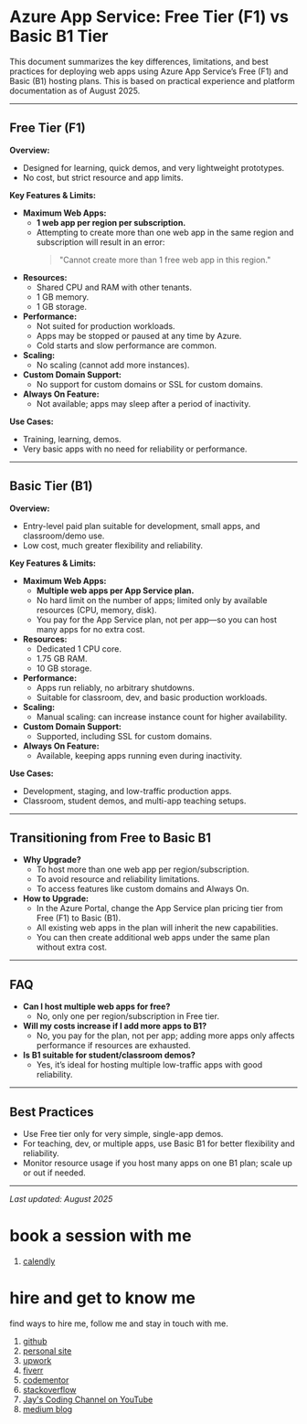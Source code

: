 # Azure App Service: Free Tier (F1) vs Basic B1 Tier

This document summarizes the key differences, limitations, and best practices for deploying web apps using Azure App Service’s Free (F1) and Basic (B1) hosting plans. This is based on practical experience and platform documentation as of August 2025.

---

## Free Tier (F1)

**Overview:**  
- Designed for learning, quick demos, and very lightweight prototypes.
- No cost, but strict resource and app limits.

**Key Features & Limits:**
- **Maximum Web Apps:**  
  - **1 web app per region per subscription.**
  - Attempting to create more than one web app in the same region and subscription will result in an error:
    > "Cannot create more than 1 free web app in this region."
- **Resources:**  
  - Shared CPU and RAM with other tenants.
  - 1 GB memory.
  - 1 GB storage.
- **Performance:**  
  - Not suited for production workloads.
  - Apps may be stopped or paused at any time by Azure.
  - Cold starts and slow performance are common.
- **Scaling:**  
  - No scaling (cannot add more instances).
- **Custom Domain Support:**  
  - No support for custom domains or SSL for custom domains.
- **Always On Feature:**  
  - Not available; apps may sleep after a period of inactivity.

**Use Cases:**  
- Training, learning, demos.
- Very basic apps with no need for reliability or performance.

---

## Basic Tier (B1)

**Overview:**  
- Entry-level paid plan suitable for development, small apps, and classroom/demo use.
- Low cost, much greater flexibility and reliability.

**Key Features & Limits:**
- **Maximum Web Apps:**  
  - **Multiple web apps per App Service plan.**
  - No hard limit on the number of apps; limited only by available resources (CPU, memory, disk).
  - You pay for the App Service plan, not per app—so you can host many apps for no extra cost.
- **Resources:**  
  - Dedicated 1 CPU core.
  - 1.75 GB RAM.
  - 10 GB storage.
- **Performance:**  
  - Apps run reliably, no arbitrary shutdowns.
  - Suitable for classroom, dev, and basic production workloads.
- **Scaling:**  
  - Manual scaling: can increase instance count for higher availability.
- **Custom Domain Support:**  
  - Supported, including SSL for custom domains.
- **Always On Feature:**  
  - Available, keeping apps running even during inactivity.

**Use Cases:**  
- Development, staging, and low-traffic production apps.
- Classroom, student demos, and multi-app teaching setups.

---

## Transitioning from Free to Basic B1

- **Why Upgrade?**
  - To host more than one web app per region/subscription.
  - To avoid resource and reliability limitations.
  - To access features like custom domains and Always On.
- **How to Upgrade:**
  - In the Azure Portal, change the App Service plan pricing tier from Free (F1) to Basic (B1).
  - All existing web apps in the plan will inherit the new capabilities.
  - You can then create additional web apps under the same plan without extra cost.

---

## FAQ

- **Can I host multiple web apps for free?**
  - No, only one per region/subscription in Free tier.
- **Will my costs increase if I add more apps to B1?**
  - No, you pay for the plan, not per app; adding more apps only affects performance if resources are exhausted.
- **Is B1 suitable for student/classroom demos?**
  - Yes, it’s ideal for hosting multiple low-traffic apps with good reliability.

---

## Best Practices

- Use Free tier only for very simple, single-app demos.
- For teaching, dev, or multiple apps, use Basic B1 for better flexibility and reliability.
- Monitor resource usage if you host many apps on one B1 plan; scale up or out if needed.

---

*Last updated: August 2025*

# book a session with me

1. [calendly](https://calendly.com/jaycodingtutor/30min)

# hire and get to know me

find ways to hire me, follow me and stay in touch with me.

1. [github](https://github.com/Jay-study-nildana)
1. [personal site](https://thechalakas.com)
1. [upwork](https://www.upwork.com/fl/vijayasimhabr)
1. [fiverr](https://www.fiverr.com/jay_codeguy)
1. [codementor](https://www.codementor.io/@vijayasimhabr)
1. [stackoverflow](https://stackoverflow.com/users/5338888/jay)
1. [Jay's Coding Channel on YouTube](https://www.youtube.com/channel/UCJJVulg4J7POMdX0veuacXw/)
1. [medium blog](https://medium.com/@vijayasimhabr)
